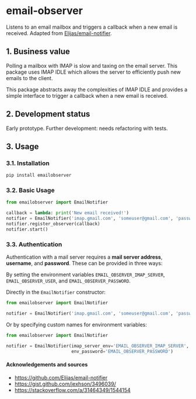 # email-observer
Listens to an email mailbox and triggers a callback when a new email is received.  Adapted from [Elijas/email-notifier](https://github.com/Elijas/email-notifier).

## 1. Business value
Polling a mailbox with IMAP is slow and taxing on the email server.  This package uses IMAP IDLE which allows the server to efficiently push new emails to the client.  

This package abstracts away the complexities of IMAP IDLE and provides a simple interface to trigger a callback when a new email is received.

## 2. Development status 
Early prototype. Further development: needs refactoring with tests.

## 3. Usage

### 3.1. Installation
```bash
pip install emailobserver
```

### 3.2. Basic Usage

```python
from emailobserver import EmailNotifier

callback = lambda: print('New email received!')
notifier = EmailNotifier('imap.gmail.com', 'someuser@gmail.com', 'password')
notifier.register_observer(callback)
notifier.start()
```

### 3.3. Authentication

Authentication with a mail server requires a **mail server address**, **username**, and **password**.  These can be provided in three ways:

By setting the environment variables `EMAIL_OBSERVER_IMAP_SERVER`, `EMAIL_OBSERVER_USER`, and `EMAIL_OBSERVER_PASSWORD`.

Directly in the `EmailNotifier` constructor:

```python
from emailobserver import EmailNotifier

notifier = EmailNotifier('imap.gmail.com', 'someuser@gmail.com', 'password')
```

Or by specifying custom names for environment variables:

```python
from emailobserver import EmailNotifier

notifier = EmailNotifier(imap_server_env='EMAIL_OBSERVER_IMAP_SERVER', env_username='EMAIL_OBSERVER_USER',
                         env_password='EMAIL_OBSERVER_PASSWORD')
```


#### Acknowledgements and sources
- https://github.com/Elijas/email-notifier
- https://gist.github.com/jexhson/3496039/
- https://stackoverflow.com/a/31464349/1544154
